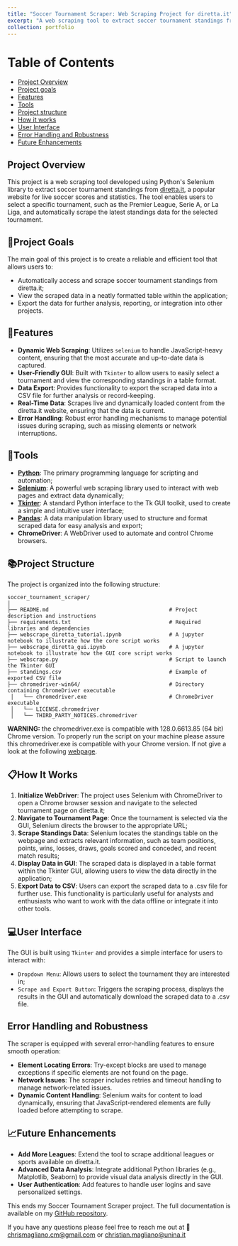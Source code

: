 ```yaml
---
title: "Soccer Tournament Scraper: Web Scraping Project for diretta.it"
excerpt: "A web scraping tool to extract soccer tournament standings from diretta.it."
collection: portfolio
---
```

# Table of Contents
- [Project Overview](#project-overview)
- [Project goals](#project-goals)
- [Features](#features)
- [Tools](#tools)
- [Project structure](#project-structure)
- [How it works](#how-it-works)
- [User Interface](#user-interface)
- [Error Handling and Robustness](#error-handling-and-robustness)
- [Future Enhancements](#future-enhancements)

## Project Overview
This project is a web scraping tool developed using Python's Selenium library to extract soccer tournament standings from [diretta.it](https://www.diretta.it/preferiti/), a popular website for live soccer scores and statistics. The tool enables users to select a specific tournament, such as the Premier League, Serie A, or La Liga, and automatically scrape the latest standings data for the selected tournament.

## 🎯Project Goals
The main goal of this project is to create a reliable and efficient tool that allows users to:

- Automatically access and scrape soccer tournament standings from diretta.it;
- View the scraped data in a neatly formatted table within the application;
- Export the data for further analysis, reporting, or integration into other projects.
 
## 🚀Features
- **Dynamic Web Scraping**: Utilizes `selenium` to handle JavaScript-heavy content, ensuring that the most accurate and up-to-date data is captured.
- **User-Friendly GUI**: Built with `Tkinter` to allow users to easily select a tournament and view the corresponding standings in a table format.
- **Data Export**: Provides functionality to export the scraped data into a CSV file for further analysis or record-keeping.
- **Real-Time Data**: Scrapes live and dynamically loaded content from the diretta.it website, ensuring that the data is current.
- **Error Handling**: Robust error handling mechanisms to manage potential issues during scraping, such as missing elements or network interruptions.

## 🔨Tools

- [**Python**](https://www.python.org/): The primary programming language for scripting and automation;
- [**Selenium**](https://selenium-python.readthedocs.io/): A powerful web scraping library used to interact with web pages and extract data dynamically;
- [**Tkinter**](https://docs.python.org/3/library/tkinter.html): A standard Python interface to the Tk GUI toolkit, used to create a simple and intuitive user interface;
- [**Pandas**](https://pandas.pydata.org/docs/index.html): A data manipulation library used to structure and format scraped data for easy analysis and export;
- **ChromeDriver**: A WebDriver used to automate and control Chrome browsers.


## 📚Project Structure
The project is organized into the following structure:

```plaintext
soccer_tournament_scraper/
│
├── README.md                                      # Project description and instructions
├── requirements.txt                               # Required libraries and dependencies
├── webscrape_diretta_tutorial.ipynb               # A jupyter notebook to illustrate how the core script works
├── webscrape_diretta_gui.ipynb                    # A jupyter notebook to illustrate how the GUI core script works
├── webscrape.py                                   # Script to launch the Tkinter GUI
├── standings.csv                                  # Example of exported CSV file        
├── chromedriver-win64/                            # Directory containing ChromeDriver executable
 │   └── chromedriver.exe                          # ChromeDriver executable
 │   └── LICENSE.chromedriver                      
 │   └── THIRD_PARTY_NOTICES.chromedriver          
```
**WARNING:** the chromedriver.exe is compatible with 128.0.6613.85 (64 bit) Chrome version. To properly run the script on your machine please assure this chromedriver.exe is compatible with your Chrome version. If not give a look at the following [webpage](https://getwebdriver.com/).

## 📋How It Works
1. **Initialize WebDriver**: The project uses Selenium with ChromeDriver to open a Chrome browser session and navigate to the selected tournament page on diretta.it;
2. **Navigate to Tournament Page**: Once the tournament is selected via the GUI, Selenium directs the browser to the appropriate URL;
3. **Scrape Standings Data**: Selenium locates the standings table on the webpage and extracts relevant information, such as team positions, points, wins, losses, draws, goals scored and conceded, and recent match results;
4. **Display Data in GUI**: The scraped data is displayed in a table format within the Tkinter GUI, allowing users to view the data directly in the application;
5. **Export Data to CSV**: Users can export the scraped data to a .csv file for further use. This functionality is particularly useful for analysts and enthusiasts who want to work with the data offline or integrate it into other tools.

## 💻User Interface
The GUI is built using `Tkinter` and provides a simple interface for users to interact with:
- `Dropdown Menu`: Allows users to select the tournament they are interested in;
- `Scrape and Export Button`: Triggers the scraping process, displays the results in the GUI and automatically download the scraped data to a .csv file.

## Error Handling and Robustness
The scraper is equipped with several error-handling features to ensure smooth operation:
- **Element Locating Errors**: Try-except blocks are used to manage exceptions if specific elements are not found on the page.
- **Network Issues**: The scraper includes retries and timeout handling to manage network-related issues.
- **Dynamic Content Handling**: Selenium waits for content to load dynamically, ensuring that JavaScript-rendered elements are fully loaded before attempting to scrape.

## 📈Future Enhancements
- **Add More Leagues**: Extend the tool to scrape additional leagues or sports available on diretta.it.
- **Advanced Data Analysis**: Integrate additional Python libraries (e.g., Matplotlib, Seaborn) to provide visual data analysis directly in the GUI.
- **User Authentication**: Add features to handle user logins and save personalized settings.

This ends my Soccer Tournament Scraper project. The full documentation is available on my [GitHub repository](https://github.com/ChrisMagliano/soccer_tournament_scraper/tree/main).

If you have any questions please feel free to reach me out at 📧 chrismagliano.cm@gmail.com or christian.magliano@unina.it
